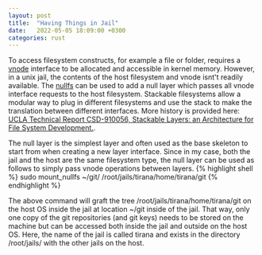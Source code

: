 ```yaml
---
layout: post
title:  "Having Things in Jail"
date:   2022-05-05 18:09:00 +0300
categories: rust
---
```


To access filesystem constructs, for example a file or folder, requires a [vnode](https://man.openbsd.org/vnode.9) interface to be allocated and accessible in kernel memory.  However, in a unix jail, the contents of the host filesystem and vnode isnt't readily available.  The [nullfs](https://www.freebsd.org/cgi/man.cgi?mount_nullfs(8)) can be used to add a null layer which passes all vnode interface requests to the host filesystem.  Stackable filesystems allow a modular way to plug in different filesystems and use the stack to make the translation between different interfaces.  More history is provided here: [UCLA Technical Report CSD-910056, Stackable Layers: an Architecture for File System Development.](https://www.freebsd.org/cgi/man.cgi?mount_nullfs(8)).

The null layer is the simplest layer and often used as the base skeleton to start from when creating a new layer interface.  Since in my case, both the jail and the host are the same filesystem type, the null layer can be used as follows to simply pass vnode operations between layers.
{% highlight shell %}
sudo mount_nullfs ~/git/ /root/jails/tirana/home/tirana/git
{% endhighlight %}

The above command will graft the tree /root/jails/tirana/home/tirana/git on the host OS inside the jail at location ~/git inside of the jail.  That way, only one copy of the git repositories (and git keys) needs to be stored on the machine but can be accessed both inside the jail and outside on the host OS.  Here, the name of the jail is called tirana and exists in the directory /root/jails/ with the other jails on the host.

